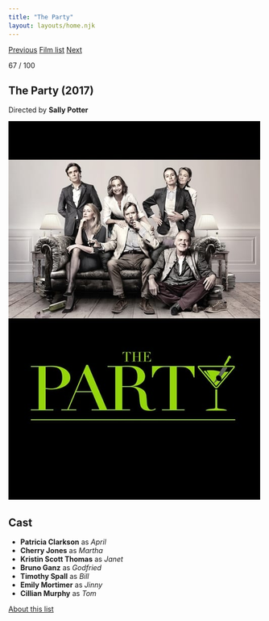 ```yaml
---
title: "The Party"
layout: layouts/home.njk
---
```


<nav class="films">
  <a class="prev" href="../maudie">Previous</a>
  <a href="../">Film list</a>
  <a class="next" href="../lucky">Next</a>
</nav>

<p>67 / 100</p>

<article class="film">
  <h1>The Party (2017)</h1>

  <p class="director">
    Directed by <strong>Sally Potter</strong>
  </p>

  <img src="../films/posters/the-party.jpg" alt="">

  <h2>
    Cast
  </h2>
  <ul>
    <li><strong>Patricia Clarkson</strong> as <em>April</em></li>
<li><strong>Cherry Jones</strong> as <em>Martha</em></li>
<li><strong>Kristin Scott Thomas</strong> as <em>Janet</em></li>
<li><strong>Bruno Ganz</strong> as <em>Godfried</em></li>
<li><strong>Timothy Spall</strong> as <em>Bill</em></li>
<li><strong>Emily Mortimer</strong> as <em>Jinny</em></li>
<li><strong>Cillian Murphy</strong> as <em>Tom</em></li>
  </ul>
</article>
<footer>
  <a href="../about">About this list</a>
</footer>
